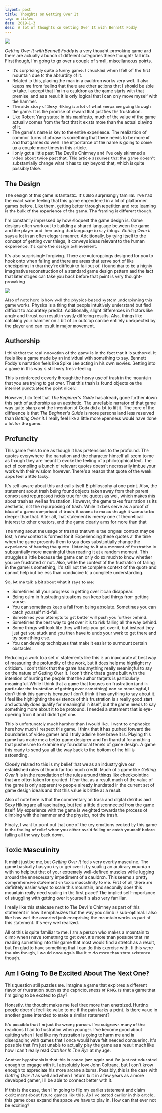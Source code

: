 ```yaml
---
layout: post
title: Thoughts on Getting Over It
tag: articles
date: 2019-1-3
desc: A lot of thoughts on Getting Over It with Bennett Foddy
---
```


<img src="/blogImages/gettingOver1.png" />

*Getting Over It with Bennett Foddy* is a very thought-provoking game and there are actually a bunch of different categories these thoughts fall into. First though, I'm going to go over a couple of small, miscellaneous points.
- It's surprisingly quite a funny game. I chuckled when I fell off the first mountain due to the absurdity of it.
- Related to this, placing the man in a cauldron works very well. It also keeps me from feeling that there are other actions that I should be able to take. I accept that I'm in a cauldron as the game starts with that premise, and as a result it is only logical that I can only move myself with the hammer.
- The side story of Sexy Hiking is a lot of what keeps me going through the game. It is the promise of reward that justifies the frustration.
- Like Robert Yang stated in [his manifesto](http://www.blog.radiator.debacle.us/2015/10/not-manifesto.html), much of the value of the game actually comes from the fact that it exists more than the actual playing of it.
- The game's name is key to the entire experience. The realization of common turns of phrase is something that there needs to be more of and that games do well. The importance of the name is going to come up a couple more times in this article.
- I only got a little past The Devil's Chimney and I've only skimmed a video about twice past that. This article assumes that the game doesn't substantially change what it has to say beyond that, which is quite possibly false.


## The Design

The design of this game is fantastic. It's also surprisingly familiar. I've had the exact same feeling that this game engendered in a lot of platformer games before. Like them, getting better through repetition and rote learning is the bulk of the experience of the game. The framing is different though.


I'm constantly impressed by how eloquent the game design is. Game designs often work out to building a shared language between the game and the player and then using that language to say things. *Getting Over It* says a lot in an often elegant manner. Additionally, by tying itself to the concept of getting over things, it conveys ideas relevant to the human experience. It's quite the design achievement.


It's also surprisingly forgiving. There are outcroppings designed for you to hook onto when falling and there are areas that serve sort of like checkpoints in that they're difficult to fall out of. I found that to be a highly imaginative reconstruction of a standard game design pattern and the fact that later stages can take you back before that point is very thought-provoking.

<img src="/blogImages/gettingOver2.png" />

Also of note here is how well the physics-based system underpinning this game works. Physics is a thing that people intuitively understand but find difficult to accurately predict. Additionally, slight differences in factors like angle and thrust can result in vastly differing results. Also, things like catching your hammer on a bit of an outcrop can be entirely unexpected by the player and can result in major movement.

## Authorship

I think that the real innovation of the game is in the fact that it is authored. It feels like a game made by an individual with something to say. Bennett Foddy's narration feels like Spike Lee acting in his own movies. Getting into a game in this way is still very fresh-feeling.


This is reinforced cleverly through the heavy use of trash in the mountain that you are trying to get over. That this trash is found objects on the internet punctuates the point nicely.


However, I do feel that *The Beginner's Guide* has already gone further down this path of authorship as an aesthetic. The unreliable narrator of that game was quite sharp and the invention of Coda did a lot to lift it. The core of the difference is that *The Beginner's Guide* is more personal and less reserved than *Getting Over it*. I really feel like a little more openness would have done a lot for the game.

## Profundity

This game feels to me as though it has pretensions to the profound. The quotes everywhere, the narration and the character himself all seem to me as though they are meant to evoke the feeling of a philosophical text. The act of compiling a bunch of relevant quotes doesn't necessarily imbue your work with their wisdom however. There's a reason that quote of the week apps feel a little tacky.


It's self-aware about this and calls itself B-philosophy at one point. Also, the statement about trash being found objects taken away from their parent context and repurposed holds true for the quotes as well, which makes this about trash as well as frustration. However, the game takes frustration as its aesthetic, not the repurposing of trash. While it does serve as a proof of idea of a game comprised of trash, it seems to me as though it wants to be deeper than that. After all, that statement is merely one of theoretical interest to other creators, and the game clearly aims for more than that.


The thing about the usage of trash is that while the original context may be lost, a new context is formed for it. Experiencing these quotes at the time when the game presents them to you does substantially change the experience of hearing the quote. Listening to it at a moment of frustration is substantially more meaningful than reading it at a random moment. This struggles a little because the game can only do so much to know whether you are frustrated or not. Also, while the context of the frustration of falling in the game is something, it's still not the complete context of the quote and cannot help but be less than conducive to a complete understanding.


So, let me talk a bit about what it says to me:
- Sometimes all your progress in getting over it can disappear.
- Being calm in frustrating situations can keep bad things from getting worse.
- You can sometimes keep a fall from being absolute. Sometimes you can catch yourself mid-fall.
- Sometimes your attempts to get better will push you further behind.
- Sometimes the best way to get over it is to risk falling all the way behind.
- Some things will look like they will help you get over it, but instead they just get you stuck and you then have to undo your work to get there and try something else.
- You can develop techniques that make it easier to surmount certain obstacles.



Reducing a work to a set of statements like this is an inaccurate at best way of measuring the profundity of the work, but it does help me highlight my criticism. I don't think that the game has anything really meaningful to say on the nature of Getting Over It. I don't think that a game built with the intention of hurting the people that the author targets is particularly meaningful. While I think that a game that focuses on frustration (and in particular the frustration of getting over something) can be meaningful, I don't think this game is because I don't think it has anything to say about it. I feel like highlighting the existence of this frustration is a really good start and actually does qualify for meaningful in itself, but the game needs to say something more about it to be profound. I needed a statement that is eye-opening from it and I didn't get one.


This is unfortunately much harsher than I would like. I want to emphasize here how much I respect this game. I think that it has pushed forward the boundaries of video games and I truly admire how brave it is. Playing this game has made me a better game designer and I'm thankful for anything that pushes me to examine my foundational tenets of game design. A game this ready to send you all the way back to the bottom of the hill is astounding.


Closely related to this is my belief that we as an industry give our established rules of thumb far too much credit. Much of a game like *Getting Over It* is in the repudiation of the rules around things like checkpointing that are often taken for granted. I fear that as a result much of the value of the game is only apparent to people already inundated in the current set of game design ideals and that this value is brittle as a result.


Also of note here is that the commentary on trash and digital detritus and Sexy Hiking are all fascinating, but feel a little disconnected from the game itself. My experience with the game is weighted towards the process of climbing with the hammer and the physics, not the trash.


Finally, I want to point out that one of the key emotions evoked by this game is the feeling of relief when you either avoid falling or catch yourself before falling all the way back down.

## Toxic Masculinity

It might just be me, but *Getting Over It* feels very overtly masculine. The game basically has you try to get over it by scaling an arbitrary mountain with no help but that of your extremely well-defined muscles while lugging around the unnecessary impediment of a cauldron. This seems a pretty comprehensive statement on toxic masculinity to me. First of all, there are definitely easier ways to scale this mountain, and secondly does this mountain really need scaling in the first place? The implied self-importance of struggling with getting over it yourself is also very familiar.


I really like this staircase next to The Devil's Chimney as part of this statement in how it emphasizes that the way you climb is sub-optimal. I also like how well the assorted junk comprising the mountain works as part of this statement. It's very well realized.


All of this is quite familiar to me. I am a person who makes a mountain to climb when I have something to get over. It's more than possible that I'm reading something into this game that most would find a stretch as a result, but I'm glad to have something that I can do this exercise with. If this were the aim though, I would once again like it to do more than state existence though.

## Am I Going To Be Excited About The Next One?

This question still puzzles me. Imagine a game that explores a different flavor of frustration, such as the capriciousness of RNG. Is that a game that I'm going to be excited to play?


Honestly, the thought makes me feel tired more than energized. Hurting people doesn't feel like value to me if the pain lacks a point. Is there value in another game intended to make a similar statement?


It's possible that I'm just the wrong person. I've outgrown many of the reactions I had to frustration when younger. I've become good about quitting when I feel like my frustration is going to harm me and in disengaging with games that I once would have felt needed conquering. It's possible that I'm just unable to actually play the game as a result much like how I can't really read *Catcher In The Rye* at my age.


Another hypothesis is that this is space jazz again and I'm just not educated enough to engage with it. I absolutely love John Coltrane, but I don't know enough to appreciate his more arcane albums. Possibly, this is the case with *Getting Over It* as well and when I return to it in a few years as a more developed gamer, I'll be able to connect better with it.


If this is the case, then I'm going to flip my earlier statement and claim excitement about future games like this. As I've stated earlier in this article, this game does expand the space we have to play in. How can that ever not be exciting?

